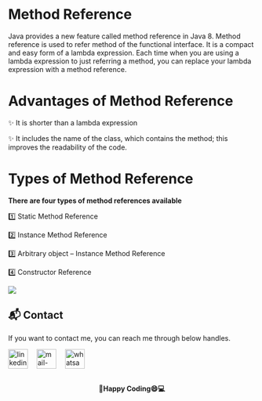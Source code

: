 # Method Reference

Java provides a new feature called method reference in Java 8. Method reference is used to refer method of the functional interface. It is a compact and easy form of a lambda expression. Each time when you are using a lambda expression to just referring a method, you can replace your lambda expression with a method reference.

# Advantages of Method Reference

✨ It is shorter than a lambda expression

✨ It includes the name of the class, which contains the method; this improves the readability of the code.

# Types of Method Reference
**There are four types of method references available**

1️⃣ Static Method Reference

2️⃣ Instance Method Reference

3️⃣ Arbitrary object – Instance Method Reference

4️⃣ Constructor Reference


<img src="https://www.javainterviewpoint.com/wp-content/uploads/2020/06/Types-of-Method-Reference.png" />

## 📬 Contact

If you want to contact me, you can reach me through below handles.

 <p align="left">
  <a href="https://www.linkedin.com/in/shubham-bhati-787319213/" target="_blank"><img align="center" src="https://skillicons.dev/icons?i=linkedin" width="40px" alt="linkedin" /></a>&emsp;
  <a title="shubhambhati226@gmail.com" href="mailto:shubhambhati226@gmail.com" target="_blank"><img align="center"  src="https://cdn-icons-png.flaticon.com/128/888/888853.png"  width="40px"   alt="mail-me" /></a>&emsp;
  <a href="https://wa.me/+916232133187" target="blank"><img align="center" src="https://media2.giphy.com/media/Q8I2fYA773h5wmQQcR/giphy.gif" width="40px"  alt="whatsapp-me" /></a>&emsp;	
 </p>

<br>

<div align="center">
  <strong>💓Happy Coding😄💻</strong>
</div>
